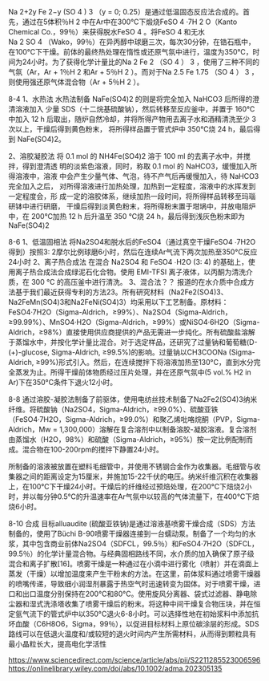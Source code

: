 Na 2+2y Fe 2−y (SO 4 ) 3 （y = 0; 0.25）是通过低温固态反应法合成的。首先，通过在5体积％H 2 中在Ar中在300℃下煅烧FeSO 4 ·7H 2 O（Kanto Chemical Co.，99％）来获得脱水FeSO 4 。将FeSO 4 和无水Na 2 SO 4 （Wako，99％）在异丙醇中球磨三次，每次30分钟，在锆石瓶中，在100℃下干燥。前体的最终热处理在惰性或还原气氛中进行，温度为350℃，时间为24小时。为了获得化学计量比的Na 2 Fe 2 （SO 4 ） 3 ，使用了三种不同的气氛（Ar，Ar + 1％H 2 和Ar + 5％H 2 ）。而对于Na 2.5 Fe 1.75 （SO 4 ） 3 ，则使用强还原气体混合物（Ar + 5％H 2 ）。

8-4
1、水热法
水热法制备 NaFe(SO4)2 的则是将完全加入 NaHCO3 后所得的澄清溶液加入
少量 SDS（十二烷基硫酸钠），然后转移至反应釜中，并置于 160℃中加入 12 h 后取出，随炉自然冷却，并将所得产物用去离子水和酒精清洗至少 3 次以上，干燥后得到黄色粉末，
将所得样品置于管式炉中 350℃烧 24 h，最后得到 NaFe(SO4)2。

2、溶胶凝胶法
将 0.1 mol 的 NH4Fe(SO4)2 溶于 100 ml 的去离子水中，并搅拌，得到澄清透
明的淡紫色溶液，同时，称取 0.1 mol 的 NaHCO3，缓慢加入所得溶液中，溶液
中会产生少量气体、气泡，待不产气后再缓慢加入，待 NaHCO3 完全加入之后，
对所得溶液进行加热处理，加热到一定程度，溶液中的水挥发到一定程度会，形
成一定的溶胶体系，继续加热一段时间，将所得样品转移至玛瑙研钵中进行研磨，
干燥后得到淡黄色粉末，将所得粉末置于坩埚中，并放电阻炉中，在 200℃加热
12 h 后升温至 350 ℃烧 24 h，最后得到浅灰色粉末即为 NaFe(SO4)2

8-6
1、低温固相法
将Na2SO4和脱水后的FeSO4（通过真空干燥FeSO4 ∙7H2O得到）按照3: 2摩尔比例球磨6小时，然后在连续Ar气流下两次加热至350°C反应24小时
2、离子热合成法
在混合 Na2SO4 和 FeSO4 ∙H2O (3: 4) 的基础上，使用离子热合成法合成绿泥石化合物。使用 EMI-TFSI 离子液体，以丙酮为清洗介质，在 300 °C 的高压釜中进行清洗。
3、混合法？？
报道的在水介质中合成方法基于我们最近获得专利的方法23。所有研究材料（Na2Fe2(SO4)3、Na2FeMn(SO4)3和Na2FeNi(SO4)3）均采用以下工艺制备。原材料：FeSO4·7H2O（Sigma-Aldrich，≥99%）、Na2SO4（Sigma-Aldrich，≥99.99%）、MnSO4·H2O（Sigma-Aldrich，≥99%）或NiSO4·6H2O（Sigma-Aldrich，≥98%）直接使用供应商提供的产品无需进一步纯化。所有硫酸盐溶解于蒸馏水中，并按化学计量比混合。对于选定样品，还研究了过量钠和葡萄糖(D-(+)-glucose, Sigma-Aldrich, ≥99.5%)的影响。过量钠以CH3COONa (Sigma-Aldrich, ≥99%)形式引入。然后，在连续搅拌下将溶液加热至130°C，直到水分完全蒸发为止。所得干燥前体物质经过压片处理，并在还原气氛中(5 vol.% H2 in Ar)下在350°C条件下退火12小时。

8-8
通过溶胶-凝胶法制备了前驱体，使用电纺丝技术制备了Na2Fe2(SO4)3纳米纤维。将硫酸钠（Na2SO4，Sigma-Aldrich，≥99.0%）、硫酸亚铁（FeSO4·7H2O，Sigma-Aldrich，≥99.0%）和聚乙烯吡咯烷酮（PVP，Sigma-Aldrich，Mw = 1,300,000）溶解在复合溶剂中以制备溶胶-凝胶溶液。复合溶剂由蒸馏水（H2O，98%）和硫酸（Sigma-Aldrich，≥95%）按一定比例配制而成。混合物在100-200rpm的搅拌下静置24小时。

所制备的溶液被放置在塑料毛细管中，并使用不锈钢合金作为收集器。毛细管与收集器之间的距离设定为15厘米，并施加15-22千伏的电压。纳米纤维沉积在收集器上，在100℃下干燥24小时。干燥后的纤维经过预焙处理，在200℃下焙烧2小时，并以每分钟0.5℃的升温速率在Ar气氛中以较高的气体流量下，在400℃下焙烧6小时。

8-10
合成 目标alluaudite (硫酸亚铁钠)是通过溶液基喷雾干燥合成（SDS）方法制备的，使用了Büchi B-90喷雾干燥器连接到一台蠕动泵。制备了一个均匀的水浆，其中包含商业前体Na2SO4（SDFCL，99.5％）和FeSO4·7H2O（SDFCL，99.5％）的化学计量混合物。与经典固相路线不同，水介质的加入确保了原子级混合和离子扩散[16]。喷雾干燥是一种通过在小滴中进行雾化（喷射）并在滴面上蒸发（干燥）以增加温度来产生干粉末的方法。在这里，前体浆料通过喷雾干燥器的喷嘴传递，导致细小润湿剂暴露于热空气时迅速转变为固体。对于喷雾干燥，进口和出口温度分别保持在200°C和80°C。使用旋风分离器、袋式过滤器、静电除尘器和湿式洗涤塔收集了喷雾干燥后的粉末。将这种中间干燥复合物压块，并在恒定氩气流下的管式炉中以350°C退火6-8小时。可以选择性地在初始浆料中添加抗坏血酸（C6H8O6，Sigma，99％），以促进目标材料上原位碳涂层的形成。SDS路线可以在低退火温度和/或较短的退火时间内产生所需材料，从而得到颗粒具有最小晶粒长大，提高电化学活性

https://www.sciencedirect.com/science/article/abs/pii/S2211285523006596
https://onlinelibrary.wiley.com/doi/abs/10.1002/adma.202305135